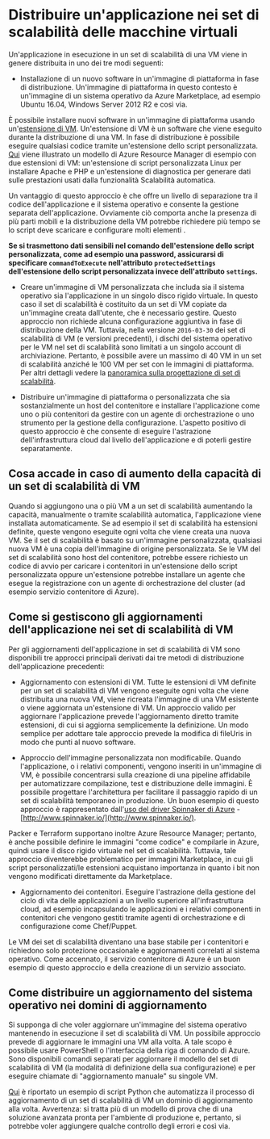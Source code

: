 <properties
	pageTitle="Distribuire un'applicazione nei set di scalabilità delle macchine virtuali | Microsoft Azure"
	description="Distribuire un'applicazione nei set di scalabilità delle macchine virtuali"
	services="virtual-machine-scale-sets"
	documentationCenter=""
	authors="gbowerman"
	manager="timlt"
	editor=""
	tags="azure-resource-manager"/>

<tags
	ms.service="virtual-machine-scale-sets"
	ms.workload="na"
	ms.tgt_pltfrm="na"
	ms.devlang="na"
	ms.topic="article"
	ms.date="08/26/2016"
	ms.author="guybo"/>

# Distribuire un'applicazione nei set di scalabilità delle macchine virtuali

Un'applicazione in esecuzione in un set di scalabilità di una VM viene in genere distribuita in uno dei tre modi seguenti:

- Installazione di un nuovo software in un'immagine di piattaforma in fase di distribuzione. Un'immagine di piattaforma in questo contesto è un'immagine di un sistema operativo da Azure Marketplace, ad esempio Ubuntu 16.04, Windows Server 2012 R2 e così via.

È possibile installare nuovi software in un'immagine di piattaforma usando un'[estensione di VM](../virtual-machines/virtual-machines-windows-extensions-features.md). Un'estensione di VM è un software che viene eseguito durante la distribuzione di una VM. In fase di distribuzione è possibile eseguire qualsiasi codice tramite un'estensione dello script personalizzata. [Qui](https://github.com/Azure/azure-quickstart-templates/tree/master/201-vmss-lapstack-autoscale) viene illustrato un modello di Azure Resource Manager di esempio con due estensioni di VM: un'estensione di script personalizzata Linux per installare Apache e PHP e un'estensione di diagnostica per generare dati sulle prestazioni usati dalla funzionalità Scalabilità automatica.

Un vantaggio di questo approccio è che offre un livello di separazione tra il codice dell'applicazione e il sistema operativo e consente la gestione separata dell'applicazione. Ovviamente ciò comporta anche la presenza di più parti mobili e la distribuzione della VM potrebbe richiedere più tempo se lo script deve scaricare e configurare molti elementi .

**Se si trasmettono dati sensibili nel comando dell'estensione dello script personalizzata, come ad esempio una password, assicurarsi di specificare `commandToExecute` nell'attributo `protectedSettings` dell'estensione dello script personalizzata invece dell'attributo `settings`.**

- Creare un'immagine di VM personalizzata che includa sia il sistema operativo sia l'applicazione in un singolo disco rigido virtuale. In questo caso il set di scalabilità è costituito da un set di VM copiate da un'immagine creata dall'utente, che è necessario gestire. Questo approccio non richiede alcuna configurazione aggiuntiva in fase di distribuzione della VM. Tuttavia, nella versione `2016-03-30` dei set di scalabilità di VM (e versioni precedenti), i dischi del sistema operativo per le VM nel set di scalabilità sono limitati a un singolo account di archiviazione. Pertanto, è possibile avere un massimo di 40 VM in un set di scalabilità anziché le 100 VM per set con le immagini di piattaforma. Per altri dettagli vedere la [panoramica sulla progettazione di set di scalabilità](./virtual-machine-scale-sets-design-overview.md).

- Distribuire un'immagine di piattaforma o personalizzata che sia sostanzialmente un host del contenitore e installare l'applicazione come uno o più contenitori da gestire con un agente di orchestrazione o uno strumento per la gestione della configurazione. L'aspetto positivo di questo approccio è che consente di eseguire l'astrazione dell'infrastruttura cloud dal livello dell'applicazione e di poterli gestire separatamente.

## Cosa accade in caso di aumento della capacità di un set di scalabilità di VM

Quando si aggiungono una o più VM a un set di scalabilità aumentando la capacità, manualmente o tramite scalabilità automatica, l'applicazione viene installata automaticamente. Se ad esempio il set di scalabilità ha estensioni definite, queste vengono eseguite ogni volta che viene creata una nuova VM. Se il set di scalabilità è basato su un'immagine personalizzata, qualsiasi nuova VM è una copia dell'immagine di origine personalizzata. Se le VM del set di scalabilità sono host del contenitore, potrebbe essere richiesto un codice di avvio per caricare i contenitori in un'estensione dello script personalizzata oppure un'estensione potrebbe installare un agente che esegue la registrazione con un agente di orchestrazione del cluster (ad esempio servizio contenitore di Azure).

## Come si gestiscono gli aggiornamenti dell'applicazione nei set di scalabilità di VM

Per gli aggiornamenti dell'applicazione in set di scalabilità di VM sono disponibili tre approcci principali derivati dai tre metodi di distribuzione dell'applicazione precedenti:

* Aggiornamento con estensioni di VM. Tutte le estensioni di VM definite per un set di scalabilità di VM vengono eseguite ogni volta che viene distribuita una nuova VM, viene ricreata l'immagine di una VM esistente o viene aggiornata un'estensione di VM. Un approccio valido per aggiornare l'applicazione prevede l'aggiornamento diretto tramite estensioni, di cui si aggiorna semplicemente la definizione. Un modo semplice per adottare tale approccio prevede la modifica di fileUris in modo che punti al nuovo software.

* Approccio dell'immagine personalizzata non modificabile. Quando l'applicazione, o i relativi componenti, vengono inseriti in un'immagine di VM, è possibile concentrarsi sulla creazione di una pipeline affidabile per automatizzare compilazione, test e distribuzione delle immagini. È possibile progettare l'architettura per facilitare il passaggio rapido di un set di scalabilità temporaneo in produzione. Un buon esempio di questo approccio è rappresentato dall'[uso del driver Spinnaker di Azure](https://github.com/spinnaker/deck/tree/master/app/scripts/modules/azure) - [http://www.spinnaker.io/](http://www.spinnaker.io/).

Packer e Terraform supportano inoltre Azure Resource Manager; pertanto, è anche possibile definire le immagini "come codice" e compilarle in Azure, quindi usare il disco rigido virtuale nel set di scalabilità. Tuttavia, tale approccio diventerebbe problematico per immagini Marketplace, in cui gli script personalizzati/le estensioni acquistano importanza in quanto i bit non vengono modificati direttamente da Marketplace.

* Aggiornamento dei contenitori. Eseguire l'astrazione della gestione del ciclo di vita delle applicazioni a un livello superiore all'infrastruttura cloud, ad esempio incapsulando le applicazioni e i relativi componenti in contenitori che vengono gestiti tramite agenti di orchestrazione e di configurazione come Chef/Puppet.

Le VM dei set di scalabilità diventano una base stabile per i contenitori e richiedono solo protezione occasionale e aggiornamenti correlati al sistema operativo. Come accennato, il servizio contenitore di Azure è un buon esempio di questo approccio e della creazione di un servizio associato.

## Come distribuire un aggiornamento del sistema operativo nei domini di aggiornamento

Si supponga di che voler aggiornare un'immagine del sistema operativo mantenendo in esecuzione il set di scalabilità di VM. Un possibile approccio prevede di aggiornare le immagini una VM alla volta. A tale scopo è possibile usare PowerShell o l'interfaccia della riga di comando di Azure. Sono disponibili comandi separati per aggiornare il modello del set di scalabilità di VM (la modalità di definizione della sua configurazione) e per eseguire chiamate di "aggiornamento manuale" su singole VM.

[Qui](https://github.com/gbowerman/vmsstools) è riportato un esempio di script Python che automatizza il processo di aggiornamento di un set di scalabilità di VM un dominio di aggiornamento alla volta. Avvertenza: si tratta più di un modello di prova che di una soluzione avanzata pronta per l'ambiente di produzione e, pertanto, si potrebbe voler aggiungere qualche controllo degli errori e così via.

<!---HONumber=AcomDC_0907_2016-->